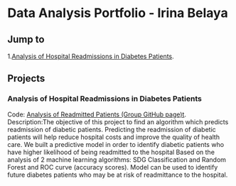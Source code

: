 # Data Analysis Portfolio - Irina Belaya

## Jump to
1.<a href="[url](https://github.com/IrinaBelaya/Projects/blob/main/README.md#analysis-of-hospital-readmissions-in-diabetes-patients)">Analysis of Hospital Readmissions in Diabetes Patients</a>.

## Projects

### Analysis of Hospital Readmissions in Diabetes Patients
Code: <a href="[url](https://github.com/DiabetesGroup/Project)https://github.com/DiabetesGroup/Project)">Analysis of Readmitted Patients (Group GitHub page)t</a>.<br>
Description:The objective of this project to find an algorithm which predicts readmission of diabetic patients. Predicting the readmission of diabetic patients will help reduce hospital costs and improve the quality of health care.
We built a predictive model in order to identify diabetic patients who have higher likelihood of being readmitted to the hospital
Based on the analysis of 2 machine learning algorithms: SDG Classification and Random Forest and ROC curve (accuracy scores).
Model can be used to identify future diabetes patients who may be at risk of readmittance to the hospital.
